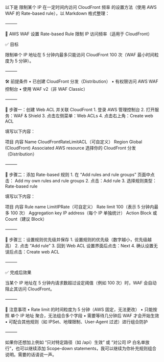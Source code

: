 以下是 限制某个 IP 在一定时间内访问 CloudFront 频率 的设置方法（使用 AWS WAF 的 Rate-based rule），以 Markdown 格式整理：

⸻

📘 AWS WAF 设置 Rate-based Rule 限制 IP 访问频率（适用于 CloudFront）

✅ 目标

限制单个 IP 地址在 5 分钟内最多只能访问 CloudFront 100 次（WAF 最小时间粒度为 5 分钟）。

⸻

🛠 前提条件
	•	已创建 CloudFront 分发（Distribution）
	•	有权限访问 AWS WAF 控制台
	•	使用 WAF v2（非 WAF Classic）

⸻

📍 步骤一：创建 Web ACL 并关联 CloudFront
	1.	登录 AWS 管理控制台
	2.	打开服务：WAF & Shield
	3.	点击左侧菜单：Web ACLs
	4.	点击右上角：Create web ACL

填写以下内容：

项目	内容
Name	CloudFrontRateLimitACL（可自定义）
Region	Global (CloudFront)
Associated AWS resource	选择你的 CloudFront 分发（Distribution）


⸻

📍 步骤二：添加 Rate-based 规则
	1.	在 “Add rules and rule groups” 页面中点击：
Add my own rules and rule groups
	2.	点击：Add rule
	3.	选择规则类型：Rate-based rule

填写以下内容：

项目	内容
Rule name	LimitIPRate（可自定义）
Rate limit	100（表示 5 分钟内最多 100 次）
Aggregation key	IP address（每个 IP 单独统计）
Action	Block 或 Count（建议 Block）


⸻

📍 步骤三：设置规则优先级并保存
	1.	设置规则的优先级（数字越小，优先级越高）
	2.	点击 “Add rule”
	3.	回到 Web ACL 设置界面后点击：Next
	4.	确认设置无误后点击：Create web ACL

⸻

✅ 完成后效果

当某个 IP 地址在 5 分钟内请求数超过设定阈值（例如 100 次）时，WAF 会自动阻止其访问 CloudFront。

⸻

📝 注意事项
	•	Rate limit 的时间粒度为 5 分钟（AWS 固定，无法更改）
	•	只能按照 单个 IP 地址 聚合，无法组合多个字段
	•	需要等待几分钟后 WAF 才会开始生效
	•	可配合其他规则（如 IPSet、地理限制、User-Agent 过滤）进行组合防护

⸻

如果你还想加上例如 “只对特定路径（如 /api）生效” 或 “对公司 IP 白名单放行”，也可以继续添加 Scope-down statements，我可以继续为你补充规则组合说明。需要的话请说一声。
